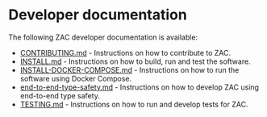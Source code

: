 # Developer documentation

The following ZAC developer documentation is available:

- [CONTRIBUTING.md](../../CONTRIBUTING.md) - Instructions on how to contribute to ZAC.
- [INSTALL.md](INSTALL.md) - Instructions on how to build, run and test the software.
- [INSTALL-DOCKER-COMPOSE.md](INSTALL-DOCKER-COMPOSE.md) - Instructions on how to run the software using Docker Compose.
- [end-to-end-type-safety.md](end-to-end-type-safety.md) - Instructions on how to develop ZAC using end-to-end type safety.
- [TESTING.md](TESTING.md) - Instructions on how to run and develop tests for ZAC.
